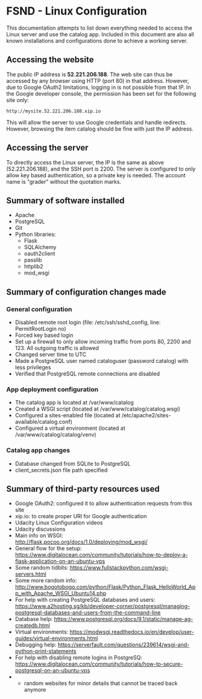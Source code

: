 # FSND - Linux Configuration

This documentation attempts to list down everything needed to access the Linux server and use the catalog app. Included in this document are also all known installations and configurations done to achieve a working server.

## Accessing the website

The public IP address is **52.221.206.188**. The web site can thus be accessed by any browser using HTTP (port 80) in that address. However, due to Google OAuth2 limitations, logging in is not possible from that IP. In the Google developer console, the permission has been set for the following site only:

```
http://mysite.52.221.206.188.xip.io
```

This will allow the server to use Google credentials and handle redirects. However, browsing the item catalog should be fine with just the IP address.

## Accessing the server

To directly access the Linux server, the IP is the same as above (52.221.206.188), and the SSH port is 2200. The server is configured to only allow key based authentication, so a private key is needed. The account name is "grader" without the quotation marks.

## Summary of software installed

* Apache
* PostgreSQL
* Git
* Python libraries:
  - Flask
  - SQLAlchemy
  - oauth2client
  - passlib
  - httplib2
  - mod_wsgi

## Summary of configuration changes made

### General configuration

* Disabled remote root login (file: /etc/ssh/sshd_config, line: PermitRootLogin no)
* Forced key based login
* Set up a firewall to only allow incoming traffic from ports 80, 2200 and 123. All outgoing traffic is allowed
* Changed server time to UTC
* Made a PostgreSQL user named cataloguser (password catalog) with less privileges
* Verified that PostgreSQL remote connections are disabled

### App deployment configuration

* The catalog app is located at /var/www/catalog
* Created a WSGI script (located at /var/www/catalog/catalog.wsgi)
* Configured a sites-enabled file (located at /etc/apache2/sites-available/catalog.conf)
* Configured a virtual environment (located at /var/www/catalog/catalog/venv)

### Catalog app changes

* Database changed from SQLite to PostgreSQL
* client_secrets.json file path specified

## Summary of third-party resources used

* Google OAuth2: configured it to allow authentication requests from this site
* xip.io: to create proper URI for Google authentication
* Udacity Linux Configuration videos
* Udacity discussions
* Main info on WSGI: http://flask.pocoo.org/docs/1.0/deploying/mod_wsgi/
* General flow for the setup: https://www.digitalocean.com/community/tutorials/how-to-deploy-a-flask-application-on-an-ubuntu-vps
* Some random tidbits: https://www.fullstackpython.com/wsgi-servers.html
* Some more random info: http://www.bogotobogo.com/python/Flask/Python_Flask_HelloWorld_App_with_Apache_WSGI_Ubuntu14.php
* For help with creating PostgreSQL databases and users: https://www.a2hosting.sg/kb/developer-corner/postgresql/managing-postgresql-databases-and-users-from-the-command-line
* Database help: https://www.postgresql.org/docs/9.1/static/manage-ag-createdb.html
* Virtual environments: https://modwsgi.readthedocs.io/en/develop/user-guides/virtual-environments.html
* Debugging help: https://serverfault.com/questions/239614/wsgi-and-python-print-statements
* For help with disabling remote logins in PostgreSQ: https://www.digitalocean.com/community/tutorials/how-to-secure-postgresql-on-an-ubuntu-vps
* + random websites for minor details that cannot be traced back anymore


